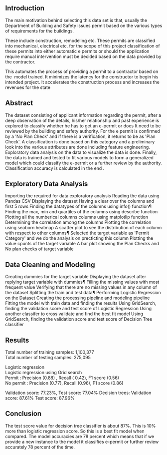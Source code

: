 ## Introduction

The main motivation behind selecting this data set is that, usually the Department of Building and Safety issues permit based on the various types of requirements for the buildings. 

These include construction, remodeling etc. These permits are classified into mechanical, electrical etc. for the scope of this project classification of these permits into either automatic e permits or should the application require manual intervention must be decided based on the data provided by the contractor. 

This automates the process of providing a permit to a contractor based on the  model trained. It minimizes the latency for the constructor to begin his intended project. It accelerates the construction process and increases the revenues for the state

## Abstract

The dataset consisting of applicant information regarding the permit, after a deep observation of the details, his/her relationship and past experience is explored to classify whether he has to get an e-permit or does It need to be reviewed by the building and safety authority. For the e permit is confirmed by a 'No Plan Check' and if there is a verification, it returns to be as 'Plan Check'. A classification is done based on this category and a preliminary look into the various attributes are done including feature engineering. Exploratory data analysis on the data to visualize the data is done. Finally, the data is trained and tested to fit various models to form a generalized model which could classify the e-permit or a further review by the authority. Classification accuracy is calculated in the end .

## Exploratory Data Analysis

Importing the required for data exploratory analysis
Reading the data using Pandas CSV
Displaying the dataset
Having a clear over the columns and first 5 rows
Finding the datatypes of the columns using info() function¶
Finding the max, min and quartiles of the columns using describe function
Plotting all the numberical columns columns using matplotlip function
Determining the correlation among the columns 
Plotting the correlation using seaborn heatmap
A scatter plot to see the distribution of each column with respect to other columns¶
Selected the target variable as 'Permit Category' and we do the analysis on precticting this column
Plotting the value cpunts of the target variable
A bar plot showing the Plan Checks and No plan checks of target variable


## Data Cleaning and Modeling

Creating dummies for the target variable
Displaying the dataset after replying target variable with dummies¶
Filling the missing values with most frequent value
Verifying that there are no missing values in any column of the dataset
Splitting the train and test data¶
Performing Logistic Regression on the Dataset
Creating the processing pipeline and modeling pipeline
Fitting the model with train data and finding the results
Using GridSearch, finding the validation score and test score of Logistic Regression
Using another classifer to cross validate and find the best fit model
Using GridSearch, finding the validation score and test score of Decision Tree classifier


## Results

Total number of training samples: 1,100,377  
Total number of testing samples: 275,095  

Logistic regression  
Logistic regression using Grid search  
Permit  : Precision (0.88) , Recall ( 0.42), F1 score (0.56)  
No permit : Precision (0.77), Recall (0.96), F1 score (0.86)

Validation score: 77.23%, Test score: 77.04% 
Decision trees:  Validation score: 87.61%  Test score: 87.96%


## Conclusion

The test score value for decision tree classifier is about 87%. This is 10% more than logistic regression score. So this is a best fit model when compared.
The model accuracies are 78 percent which means that if we provide a new instance to the model it classifies e-permit or further review accurately 78 percent of the time.
